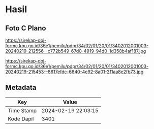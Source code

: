 # Hasil

## Foto C Plano

https://sirekap-obj-formc.kpu.go.id/36e1/pemilu/pdpr/34/02/01/20/01/3402012001003-20240219-212556--c772b549-67d0-4919-94d0-1d358b4af187.jpg

https://sirekap-obj-formc.kpu.go.id/36e1/pemilu/pdpr/34/02/01/20/01/3402012001003-20240219-215453--8617efdc-6640-4e92-8a01-2f1aa8e2fb73.jpg


## Metadata

| Key        | Value               |
| ---------- | ------------------- |
| Time Stamp | 2024-02-19 22:03:15 |
| Kode Dapil | 3401                |



